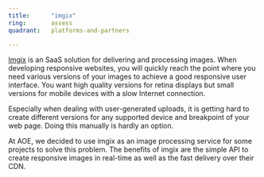```yaml
---
title:      "imgix"
ring:       assess
quadrant:   platforms-and-partners

---
```

[Imgix](https://www.imgix.com/) is an SaaS solution for delivering and processing images. When developing responsive websites, you will quickly reach the point where you need various versions of your images to achieve a good responsive user interface. You want high quality versions for retina displays but small versions for mobile devices with a slow Internet connection.

Especially when dealing with user-generated uploads, it is getting hard to create different versions for any supported device and breakpoint of your web page. Doing this manually is hardly an option.

At AOE, we decided to use imgix as an image processing service for some projects to solve this problem. The benefits of imgix are the simple API to create responsive images in real-time as well as the fast delivery over their CDN.
